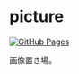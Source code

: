 # picture

[![GitHub Pages](https://img.shields.io/static/v1?label=GitHub+Pages&message=+&color=brightgreen&logo=github)](https://t98slider.github.io/picture/) 

画像置き場。

